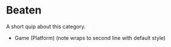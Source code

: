 Beaten
======

A short quip about this category.

- Game (Platform) (note wraps to second line with default style)
